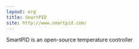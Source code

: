 ```yaml
---
layout: org
title: SmartPID
site: http://www.smartpid.com/
---
```

SmartPID is an open-source temperature controller
